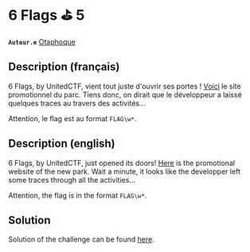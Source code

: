 # 6 Flags ⛳️ 5

**`Auteur.e`** [Otaphoque](https://github.com/Otaphoque)

## Description (français)

6 Flags, by UnitedCTF, vient tout juste d'ouvrir ses portes ! [Voici](../Website/templates/index.html) le site promotionnel du parc. Tiens donc, on dirait que le développeur a laissé quelques traces au travers des activités...

Attention, le flag est au format `FLAG\w*`.

## Description (english)

6 Flags, by UnitedCTF, just opened its doors! [Here](../Website/templates/index.html) is the promotional website of the new park. Wait a minute, it looks like the developper left some traces through all the activities...

Attention, the flag is in the format `FLAG\w*`.

## Solution

Solution of the challenge can be found [here](solution/).
